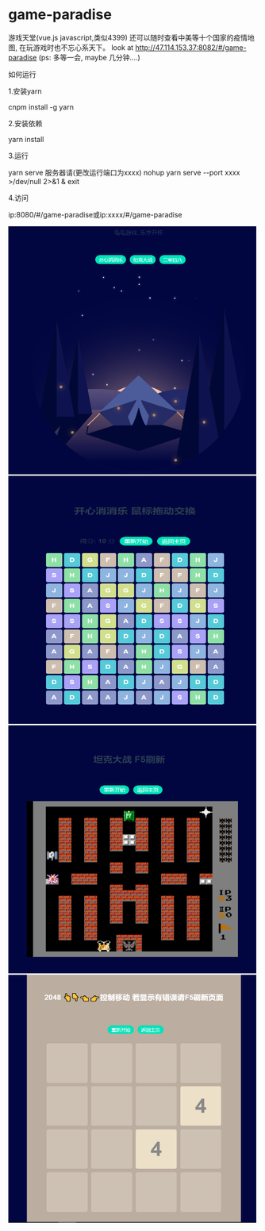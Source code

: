 # game-paradise
游戏天堂(vue.js javascript,类似4399) 还可以随时查看中美等十个国家的疫情地图, 在玩游戏时也不忘心系天下。
look at http://47.114.153.37:8082/#/game-paradise        (ps: 多等一会, maybe 几分钟....)


如何运行

1.安装yarn

cnpm install -g yarn

2.安装依赖

yarn install

3.运行

yarn serve      服务器请(更改运行端口为xxxx)  nohup yarn serve --port xxxx >/dev/null 2>&1 & exit

4.访问 

ip:8080/#/game-paradise或ip:xxxx/#/game-paradise


<img width="500" height="500" src="http://github.com/interpidtjuniversity/game-paradise/raw/master/images/1.png"/>
<img width="500" height="500" src="http://github.com/interpidtjuniversity/game-paradise/raw/master/images/2.png"/>
<img width="500" height="500" src="http://github.com/interpidtjuniversity/game-paradise/raw/master/images/3.png"/>
<img width="500" height="500" src="http://github.com/interpidtjuniversity/game-paradise/raw/master/images/4.png"/>

